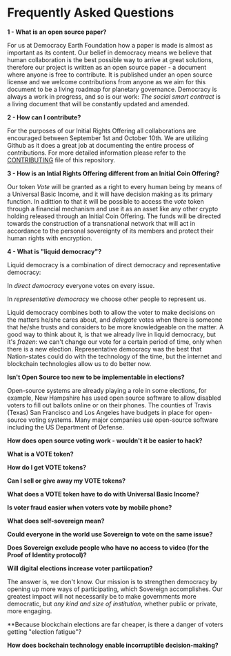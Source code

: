 
# Frequently Asked Questions





**1 - What is an open source paper?**

For us at Democracy Earth Foundation how a paper is made is almost as important as its content. Our belief in democracy means we believe that human collaboration is the best possible way to arrive at great solutions, therefore our project is written as an open source paper - a document where anyone is free to contribute. It is published under an open source license and we welcome contributions from anyone as we aim for this document to be a living roadmap for planetary governance. Democracy is always a work in progress, and so is our work: _The social smart contract_ is a living document that will be constantly updated and amended.

**2 - How can I contribute?**

For the purposes of our Initial Rights Offering all collaborations are encouraged between September 1st and October 10th. We are utilizing  Github as it does a great job at documenting the entire process of contributions. For more detailed information please refer to the [CONTRIBUTING](https://github.com/DemocracyEarth/paper/blob/master/CONTRIBUTING.md) file of this repository. 

**3 - How is an Intial Rights Offering different from an Initial Coin Offering?**

Our token _Vote_ will be granted as a right to every human being by means of a Universal Basic Income, and it will have decision making as its primary function. In adittion to that it will be possible to access the _vote_ token through a financial mechanism and use it as an asset like any other crypto holding released through an Initial Coin Offering. The funds will be directed towards the construction of a  transnational network that will act in accordance to the personal sovereignty of its members and protect their human rights with encryption.

**4 - What is "liquid democracy"?**

Liquid democracy is a combination of direct democracy and representative democracy:

In _direct democracy_ everyone votes on every issue. 

In _representative democracy_ we choose other people to represent us. 

Liquid democracy combines both to allow the voter to make decisions on the matters he/she cares about, and _delegate_ votes when there is someone that he/she trusts and considers to be more knowledgeable on the matter. A good way to think about it, is that we already live in liquid democracy, but it's _frozen_: we can't change our vote for a certain period of time, only when there is a new election. Representative democracy was the best that Nation-states could do with the technology of the time, but the internet and blockchain technologies allow us to do better now. 

**Isn't Open Source too new to be implementable in elections?**

Open-source systems are already playing a role in some elections, for example, New Hampshire has used open source software to allow disabled voters to fill out ballots online or on their phones.  The counties of Travis (Texas)  San Francisco and Los Angeles have budgets in place for open-source voting systems. Many major companies use open-source software including the US Department of Defense. 

**How does open source voting work - wouldn't it be easier to hack?**

**What is a VOTE token?**

**How do I get VOTE tokens?**

**Can I sell or give away my VOTE tokens?**

**What does a VOTE token have to do with Universal Basic Income?**

**Is voter fraud easier when voters vote by mobile phone?**

**What does self-sovereign mean?**

**Could everyone in the world use Sovereign to vote on the same issue?**

**Does Sovereign exclude people who have no access to video (for the Proof of Identity protocol)?**

**Will digital elections increase voter partiicpation?**

The answer is, we don't know. Our mission is to strengthen democracy by opening up more ways of participating, which Sovereign accomplishes.  Our greatest impact will not necessarily be to make governments more democratic, but _any kind and size of institution_, whether public or private, more engaging. 

**Because blockchain elections are far cheaper, is there a danger of voters getting "election fatigue"?

**How does bockchain technology enable incorruptible decision-making?**



 
